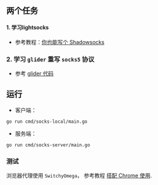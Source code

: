 ## 两个任务

#### 1. 学习lightsocks

- 参考教程：[你也能写个 Shadowsocks](https://github.com/gwuhaolin/blog/issues/12)

### 2. 学习 `glider` 重写 `socks5` 协议

- 参考 [glider 代码](https://github.com/nadoo/glider/blob/e6e5c3d4b68bcb4d77c4403e8f55288bc1a5ef17/proxy/socks5/client.go#L102)



## 运行

- 客户端：

```
go run cmd/socks-local/main.go
```

- 服务端：

```
go run cmd/socks-server/main.go
```

### 测试

浏览器代理使用 `SwitchyOmega`， 参考教程 [搭配 Chrome 使用](https://github.com/gwuhaolin/lightsocks/wiki/%E6%90%AD%E9%85%8D-Chrome-%E4%BD%BF%E7%94%A8).